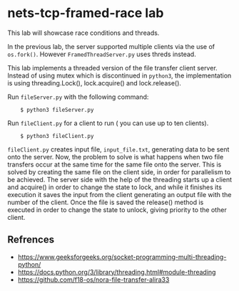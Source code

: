 # nets-tcp-framed-race lab

This lab will showcase race conditions and threads.

In the previous lab, the server supported multiple clients via the use of `os.fork()`. However `FramedThreadServer.py` uses threds instead.

This lab implements a threaded version of the file transfer client server. Instead of using mutex which is discontinued in `python3`, the implementation is using threading.Lock(), lock.acquire() and lock.release(). 

Run `fileServer.py` with the following command:

        $ python3 fileServer.py

Run `fileClient.py` for a client to run ( you can use up to ten clients).

        $ python3 fileClient.py

`fileClient.py` creates input file, `input_file.txt`,  generating data to be sent onto the server. Now, the problem to solve is what happens when two file transfers occur at the same time for the same file onto the server. This is solved by creating the same file on the client side, in order for parallelism to be achieved. The server side with the help of the threading starts up a client and acquire() in order to change the state to lock, and while it finishes its execution it saves the input from the client generating an output file with the number of the client. Once the file is saved the release() method is executed in order to change the state to unlock, giving priority to the other client.


## Refrences
* https://www.geeksforgeeks.org/socket-programming-multi-threading-python/
* https://docs.python.org/3/library/threading.html#module-threading
* https://github.com/f18-os/nora-file-transfer-alira33
